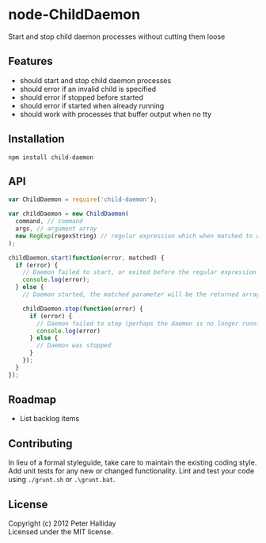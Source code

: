 node-ChildDaemon
=========

Start and stop child daemon processes without cutting them loose

## Features

- should start and stop child daemon processes
- should error if an invalid child is specified
- should error if stopped before started
- should error if started when already running
- should work with processes that buffer output when no tty

## Installation

```
npm install child-daemon
```

## API

```javascript
var ChildDaemon = require('child-daemon');

var childDaemon = new ChildDaemon(
  command, // command
  args, // argument array
  new RegExp(regexString) // regular expression which when matched to ouput from stdout or stderr will indicate that the daemon has started and is ready 
);

childDaemon.start(function(error, matched) {
  if (error) {
    // Daemon failed to start, or exited before the regular expression was matched
    console.log(error);
  } else {
    // Daemon started, the matched parameter will be the returned array from the matched regular expression

    childDaemon.stop(function(error) {
      if (error) {
        // Daemon failed to stop (perhaps the daemon is no longer running)
        console.log(error)
      } else {
        // Daemon was stopped
      }
    });
  }
});
```

## Roadmap

- List backlog items

## Contributing
In lieu of a formal styleguide, take care to maintain the existing coding style. Add unit tests for any new or changed functionality. Lint and test your code using ``./grunt.sh`` or ``.\grunt.bat``.

## License
Copyright (c) 2012 Peter Halliday  
Licensed under the MIT license.